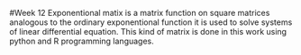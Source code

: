#Week 12
 Exponentional matix is a matrix function on square matrices analogous to the ordinary exponentional function it is used to solve systems of linear differential equation. This kind of matrix is done in this work using python and R programming languages.
